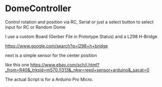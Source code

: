 # DomeController
Control rotation and position via RC, Serial or just a select button to select input for RC or Random Dome

I use a custom Board (Gerber File in Prototype Status)
and a L298 H-Bridge

https://www.google.com/search?q=l298+h+bridge

next is a simple sensor for the center position

like this one 
https://www.ebay.com/sch/i.html?_from=R40&_trksid=m570.l1313&_nkw=reed+sensor+arduino&_sacat=0

The actual Script is for a Arduino Pro Micro. 

